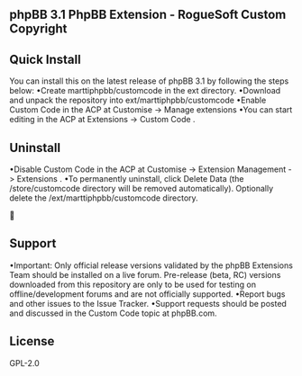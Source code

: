 ## phpBB 3.1 PhpBB Extension - RogueSoft Custom Copyright


## Quick Install

You can install this on the latest release of phpBB 3.1 by following the steps below:
  •Create  marttiphpbb/customcode  in the  ext  directory.
  •Download and unpack the repository into  ext/marttiphpbb/customcode
  •Enable  Custom Code  in the ACP at  Customise -> Manage extensions
  •You can start editing in the ACP at  Extensions  ->  Custom Code .



## Uninstall

  •Disable  Custom Code  in the ACP at  Customise -> Extension Management -> Extensions .
  •To permanently uninstall, click  Delete Data  (the  /store/customcode  directory will be removed automatically). Optionally delete the  /ext/marttiphpbb/customcode  directory.



## Support

•Important: Only official release versions validated by the phpBB Extensions Team should be installed on a live forum. Pre-release (beta, RC) versions downloaded from this repository are only to be used for testing on offline/development forums and are not officially supported.
•Report bugs and other issues to the Issue Tracker.
•Support requests should be posted and discussed in the Custom Code topic at phpBB.com.



## License
GPL-2.0
